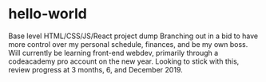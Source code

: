 # hello-world
Base level HTML/CSS/JS/React project dump
Branching out in a bid to have more control over my personal schedule, finances, and be my own boss.
<br />Will currently be learning front-end webdev, primarily through a codeacademy pro account on the new year.
Looking to stick with this, review progress at 3 months, 6, and December 2019.

